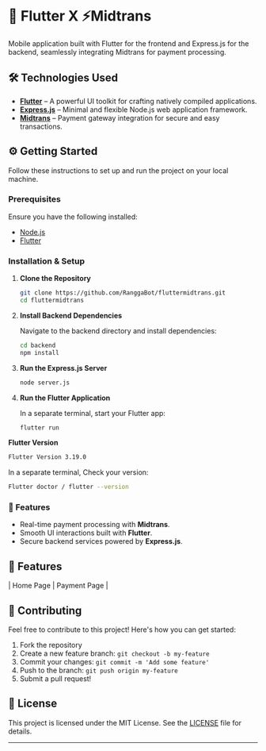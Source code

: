 # 🚀 Flutter X ⚡Midtrans

Mobile application built with Flutter for the frontend and Express.js for the backend, seamlessly integrating Midtrans for payment processing.


## 🛠️ Technologies Used

- **[Flutter](https://flutter.dev/)** – A powerful UI toolkit for crafting natively compiled applications.
- **[Express.js](https://expressjs.com/)** – Minimal and flexible Node.js web application framework.
- **[Midtrans](https://midtrans.com/)** – Payment gateway integration for secure and easy transactions.

## ⚙️ Getting Started

Follow these instructions to set up and run the project on your local machine.

### Prerequisites

Ensure you have the following installed:
- [Node.js](https://nodejs.org/)
- [Flutter](https://flutter.dev/docs/get-started/install)

### Installation & Setup

1. **Clone the Repository**

   ```bash
   git clone https://github.com/RanggaBot/fluttermidtrans.git
   cd fluttermidtrans
   ```

2. **Install Backend Dependencies**

   Navigate to the backend directory and install dependencies:
   ```bash
   cd backend
   npm install
   ```

3. **Run the Express.js Server**

   ```bash
   node server.js
   ```

4. **Run the Flutter Application**

   In a separate terminal, start your Flutter app:
   ```bash
   flutter run
   ```

**Flutter Version**
```bash
Flutter Version 3.19.0
```

   In a separate terminal, Check your version:
   ```bash
   Flutter doctor / flutter --version
   ```

### 🌟 Features

- Real-time payment processing with **Midtrans**.
- Smooth UI interactions built with **Flutter**.
- Secure backend services powered by **Express.js**.

## 🎨 Features 

| Home Page | Payment Page | 


## 🤝 Contributing

Feel free to contribute to this project! Here's how you can get started:

1. Fork the repository
2. Create a new feature branch: `git checkout -b my-feature`
3. Commit your changes: `git commit -m 'Add some feature'`
4. Push to the branch: `git push origin my-feature`
5. Submit a pull request!

## 📝 License

This project is licensed under the MIT License. See the [LICENSE](LICENSE) file for details.

---
